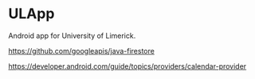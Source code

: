 # ULApp

Android app for University of Limerick.

https://github.com/googleapis/java-firestore

https://developer.android.com/guide/topics/providers/calendar-provider
